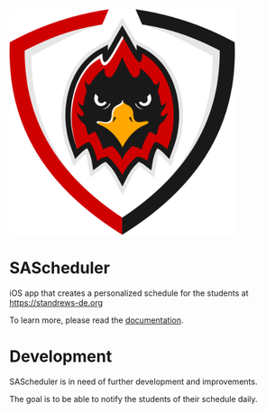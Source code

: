 <img src="https://raw.githubusercontent.com/danieljbk/cardinal/main/Cardinal/Assets.xcassets/Cardinal%20Collective%203%20transparent.imageset/Cardinal%20Collective%203%20transparent.png" width="400" height="400">

# SAScheduler
iOS app that creates a personalized schedule for the students at https://standrews-de.org

To learn more, please read the [documentation](https://github.com/danieljbk/SAScheduler/blob/main/Documentation.pdf).

# Development
SAScheduler is in need of further development and improvements.

The goal is to be able to notify the students of their schedule daily.
